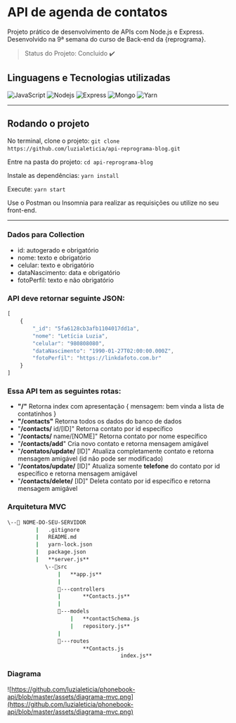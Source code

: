 # API de agenda de contatos

Projeto prático de desenvolvimento de APIs com Node.js e Express. Desenvolvido na 9ª semana do curso de Back-end da {reprograma}.

> Status do Projeto: Concluido :heavy_check_mark:



## Linguagens e Tecnologias utilizadas
![JavaScript](https://img.shields.io/badge/-JavaScript-black?style=flat-square&logo=javascript)
![Nodejs](https://img.shields.io/badge/NodeJs-339933.svg?logo=node.js&logoColor=white)
![Express](https://img.shields.io/badge/express.js%20-%23404d59.svg?logo=express&logoColor=white)
![Mongo](https://img.shields.io/badge/MongoDB-%234ea94b.svg?logo=mongodb&logoColor=white)
![Yarn](https://img.shields.io/badge/Yarn-2C8EBB.svg?logo=yarn&logoColor=white)

---

## Rodando o projeto

No terminal, clone o projeto:
`git clone https://github.com/luzialeticia/api-reprograma-blog.git`

Entre na pasta do projeto:
`cd api-reprograma-blog`

Instale as dependências:
`yarn install`

Execute:
`yarn start`


Use o Postman ou Insomnia para realizar as requisições ou utilize no seu front-end.

---


### Dados para Collection

- id: autogerado e obrigatório
- nome: texto e obrigatório
- celular: texto e obrigatório
- dataNascimento: data e obrigatório
- fotoPerfil: texto e não obrigatório

### API deve retornar seguinte JSON:

```jsx
[
	{
		"_id": "5fa6128cb3afb1104017dd1a",
		"nome": "Letícia Luzia",
		"celular": "980808080",
		"dataNascimento": "1990-01-27T02:00:00.000Z",
		"fotoPerfil": "https://linkdafoto.com.br"
	}
]
```

### Essa API tem as seguintes rotas:

- **"/"** Retorna index com apresentação
{
   mensagem: bem vinda a lista de contatinhos
}
- **"/contacts"** Retorna todos os dados do banco de dados
- "**/contacts/** id/[ID]" Retorna contato por id específico
- "**/contacts/** name/[NOME]" Retorna contato por nome específico
- "**/contacts/add**" Cria novo contato e retorna mensagem amigável
- "**/contatos/update/** [ID]" Atualiza completamente contato e retorna mensagem amigável (id não pode ser modificado)
- "**/contatos/update/** [ID]" Atualiza somente **telefone** do contato por id específico e retorna mensagem amigável
- "**/contacts/delete/** [ID]" Deleta contato por id específico e retorna mensagem amigável

### Arquitetura MVC

```bash
\--📂 NOME-DO-SEU-SERVIDOR
		 |   .gitignore
		 |   README.md
		 |   yarn-lock.json
		 |   package.json
		 |   **server.js**
			\--📂src
			    |   **app.js**
			    |
			    📂---controllers
			    |       **Contacts.js**
			    |
			    📂---models
					|   **contactSchema.js
					|   repository.js**
			    |
			    📂---routes
			            **Contacts.js
									index.js**
```
### Diagrama

![https://github.com/luzialeticia/phonebook-api/blob/master/assets/diagrama-mvc.png](https://github.com/luzialeticia/phonebook-api/blob/master/assets/diagrama-mvc.png)